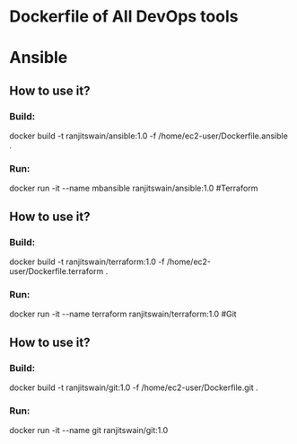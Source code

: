 # Dockerfile of All DevOps tools
# Ansible
## How to use it?
### Build:
docker build -t ranjitswain/ansible:1.0 -f /home/ec2-user/Dockerfile.ansible .
### Run:
docker run -it --name mbansible ranjitswain/ansible:1.0
#Terraform
## How to use it?
### Build:
docker build -t ranjitswain/terraform:1.0 -f /home/ec2-user/Dockerfile.terraform .
### Run:
docker run -it --name terraform ranjitswain/terraform:1.0
#Git
## How to use it?
### Build:
docker build -t ranjitswain/git:1.0 -f /home/ec2-user/Dockerfile.git .
### Run:
docker run -it --name git ranjitswain/git:1.0
